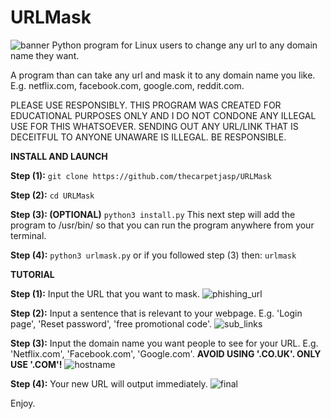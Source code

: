 # URLMask
![banner](https://user-images.githubusercontent.com/71789855/140201086-b9e55c8d-be96-4b99-bea7-2521ab37a605.png)
Python program for Linux users to change any url to any domain name they want.


A program than can take any url and mask it to any domain name you like. E.g. netflix.com, facebook.com, google.com, reddit.com.

PLEASE USE RESPONSIBLY. THIS PROGRAM WAS CREATED FOR EDUCATIONAL PURPOSES ONLY AND I DO NOT CONDONE ANY ILLEGAL USE FOR THIS WHATSOEVER.
SENDING OUT ANY URL/LINK THAT IS DECEITFUL TO ANYONE UNAWARE IS ILLEGAL. BE RESPONSIBLE.



**INSTALL AND LAUNCH**

**Step (1):**
`git clone https://github.com/thecarpetjasp/URLMask`



**Step (2):**
`cd URLMask`


**Step (3): (OPTIONAL)**
`python3 install.py`
This next step will add the program to /usr/bin/ so that you can run the program anywhere from your terminal.


**Step (4):**
`python3 urlmask.py`
or if you followed step (3) then:
`urlmask`






**TUTORIAL**

**Step (1):**
Input the URL that you want to mask.
![phishing_url](https://user-images.githubusercontent.com/71789855/140201092-218a6290-2cc5-4005-af5c-f17d99f282f2.png)


**Step (2):**
Input a sentence that is relevant to your webpage. E.g. 'Login page', 'Reset password', 'free promotional code'.
![sub_links](https://user-images.githubusercontent.com/71789855/140201094-1e6d6913-6e58-4916-b844-164000250406.png)


**Step (3):**
Input the domain name you want people to see for your URL. E.g. 'Netflix.com', 'Facebook.com', 'Google.com'.
**AVOID USING '.CO.UK'. ONLY USE '.COM'!**
![hostname](https://user-images.githubusercontent.com/71789855/140201090-bbb0a1a3-b094-4171-96a1-be2dcf453802.png)


**Step (4):**
Your new URL will output immediately.
![final](https://user-images.githubusercontent.com/71789855/140201087-527baa95-13c8-426a-9864-92274219584a.png)




Enjoy.
